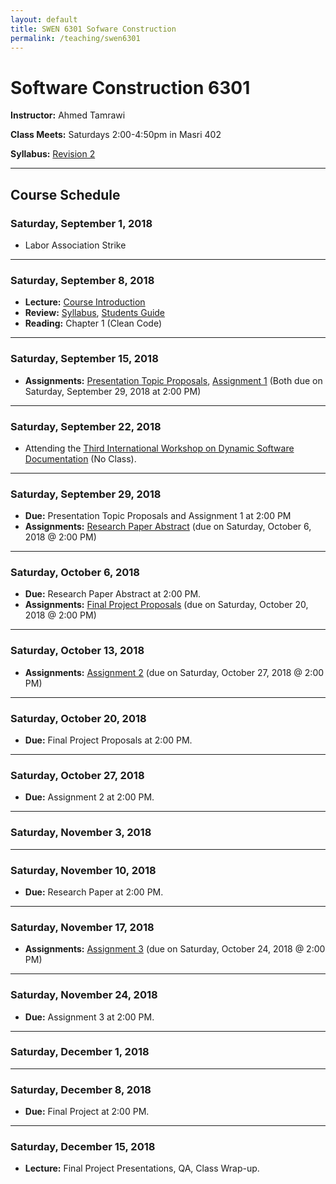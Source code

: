 ```yaml
---
layout: default
title: SWEN 6301 Sofware Construction
permalink: /teaching/swen6301
---
```


# Software Construction 6301

**Instructor:** Ahmed Tamrawi

**Class Meets:** Saturdays 2:00-4:50pm in Masri 402

**Syllabus:** [Revision 2](/teaching/swen6301-fall18/SWEN6301-syllabus-fall2018.pdf)

---

## Course Schedule

### Saturday, September 1, 2018
- Labor Association Strike

---

### Saturday, September 8, 2018
- **Lecture:** [Course Introduction](/teaching/swen6301-fall18/SWEN6301_Lecture_01.pdf)
- **Review:** [Syllabus](/teaching/swen6301-fall18/SWEN6301-syllabus-fall2018.pdf), [Students Guide](/teaching/swen6301-fall18/students-guide.pdf)
- **Reading:** Chapter 1 (Clean Code)

---

### Saturday, September 15, 2018
- **Assignments:** [Presentation Topic Proposals](), [Assignment 1]() (Both due on Saturday, September 29, 2018 at 2:00 PM)

---

### Saturday, September 22, 2018
- Attending the [Third International Workshop on Dynamic Software Documentation](https://dysdoc.github.io/) (No Class).

---

### Saturday, September 29, 2018
- **Due:** Presentation Topic Proposals and Assignment 1 at 2:00 PM
- **Assignments:** [Research Paper Abstract]() (due on Saturday, October 6, 2018 @ 2:00 PM)

---

### Saturday, October 6, 2018
- **Due:** Research Paper Abstract at 2:00 PM.
- **Assignments:** [Final Project Proposals]() (due on Saturday, October 20, 2018 @ 2:00 PM)

---

### Saturday, October 13, 2018
- **Assignments:** [Assignment 2]() (due on Saturday, October 27, 2018 @ 2:00 PM)

---

### Saturday, October 20, 2018
- **Due:** Final Project Proposals at 2:00 PM.

---

### Saturday, October 27, 2018
- **Due:** Assignment 2 at 2:00 PM.

---

### Saturday, November 3, 2018

---

### Saturday, November 10, 2018
- **Due:** Research Paper at 2:00 PM.

---

### Saturday, November 17, 2018
- **Assignments:** [Assignment 3]() (due on Saturday, October 24, 2018 @ 2:00 PM)

---

### Saturday, November 24, 2018
- **Due:** Assignment 3 at 2:00 PM.

---

### Saturday, December 1, 2018

---

### Saturday, December 8, 2018
- **Due:** Final Project at 2:00 PM.

---

### Saturday, December 15, 2018
- **Lecture:** Final Project Presentations, QA, Class Wrap-up.